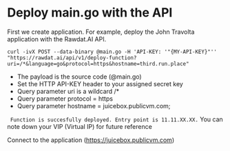 <h1>Deploy main.go with the API</h1>
  First we create application. For example, deploy the John Travolta application with the Rawdat.AI API.
 
 ``curl -ivX POST --data-binary @main.go -H 'API-KEY: '"{MY-API-KEY}"'' "https://rawdat.ai/api/v1/deploy-function?uri=/*&language=go&protocol=https&hostname=third.run.place"``

  - The payload is the source code (@main.go)
  - Set the HTTP API-KEY header to your assigned secret key
  - Query parameter uri is a wildcard /*
  - Query parameter protocol = https
  - Query parameter hostname = juicebox.publicvm.com;

`` Function is succesfully deployed. Entry point is 11.11.XX.XX.`` You can note down your VIP (Virtual IP) for future reference

Connect to the application (https://juicebox.publicvm.com)

